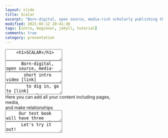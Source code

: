 ```yaml
---
layout: slide
title: Scalar
excerpt: "Born-digital, open source, media-rich scholarly publishing that's as easy as blogging"
modified: 2021-03-12 20:41:38
tags: [intro, beginner, jekyll, tutorial]
comments: true
category: presentation
---
```


<section data-markdown>
  <textarea data-template>
    <h1>SCALAR</h1>
	</textarea>
</section>

<section data-markdown>
  <textarea data-template>
	  Born-digital, open source, media-rich scholarly publishing tool
	</textarea>
</section>
<section data-markdown>
	<script type="text/template">
		- Brief Agenda <!-- .element: class="fragment" data-fragment-index="1" -->
		   - light overview of the tool <!-- .element: class="fragment" data-fragment-index="2" -->
		   - practical "get started" <!-- .element: class="fragment" data-fragment-index="3" -->
       - make a page, set a path <!-- .element: class="fragment" data-fragment-index="4" -->
       - check out some examples <!-- .element: class="fragment" data-fragment-index="5" -->
		</script>
</section>

<section data-markdown>
	<script type="text/template">
		- Free, open source, scholarly publishing platform <!-- .element: class="fragment" data-fragment-index="1" -->
		- Non-linear navigation <!-- .element: class="fragment" data-fragment-index="2" -->
		- Media rich <!-- .element: class="fragment" data-fragment-index="3" -->
		</script>
</section>

<section data-markdown>
	<script type="text/template">
		- Supports annotation <!-- .element: class="fragment" data-fragment-index="1" -->
		- Supports collaborative writing <!-- .element: class="fragment" data-fragment-index="2" -->
		- As easy to use as most blogging software  <!-- .element: class="fragment" data-fragment-index="3" -->
		</script>
</section>

<section data-markdown>
  <textarea data-template>
	   short intro video [link](https://youtu.be/T6k4IpSOgHY)
	</textarea>
</section>

<section data-markdown>
  <textarea data-template>
	    to dig in, go to [link](https://scalar.usc.edu/works/guide2/index)
  </textarea>
</section>

<section data-markdown>
	<script type="text/template">
		- Register for an account [link](https://scalar.me/anvc/scalar/) <!-- .element: class="fragment" data-fragment-index="1" -->
		- Log into Dashboard [link](https://scalar.usc.edu/works/) <!-- .element: class="fragment" data-fragment-index="2" -->
	</script>
</section>

<section data-background-image="https://live.staticflickr.com/65535/51074328927_6229eb0439_b_d.jpg"
          data-background-size="800px">  
</section>
<section data-background-image="https://live.staticflickr.com/65535/51005097175_ecce57a5ea_b_d.jpg"
        data-background-size="800px">
</section>

<section>
  <section> Here you can add all your content including pages,</section>
  <section>media, </section>
  <section>and make relationships </section>
</section>

<section data-markdown>
	<script type="text/template">
		- Metadata <!-- .element: class="fragment" data-fragment-index="1" -->
		- annotation <!-- .element: class="fragment" data-fragment-index="2" -->
		- Comments <!-- .element: class="fragment" data-fragment-index="3" -->
    - Visualisations for content <!-- .element: class="fragment" data-fragment-index="4" -->
  </script>
</section>

<section data-background-image="https://live.staticflickr.com/65535/51096519446_df8dc6d631_o_d.jpg"
          data-background-size="800px">  
</section>
<section data-markdown>
	<script type="text/template">
		- to start, you need an outline <!-- .element: class="fragment" data-fragment-index="1" -->
		- collect media <!-- .element: class="fragment" data-fragment-index="2" -->
		- consider how you want the info to flow <!-- .element: class="fragment" data-fragment-index="3" -->
    - of course, you can edit and change <!-- .element: class="fragment" data-fragment-index="4" -->
  </script>
</section>

<section data-markdown>
  <textarea data-template>
     Our test book will have three pages: Trumpet, Alto horn and Euphonium
	</textarea>
</section>

<section data-markdown>
  <textarea data-template>
      Let's try it out!
	</textarea>
</section>
